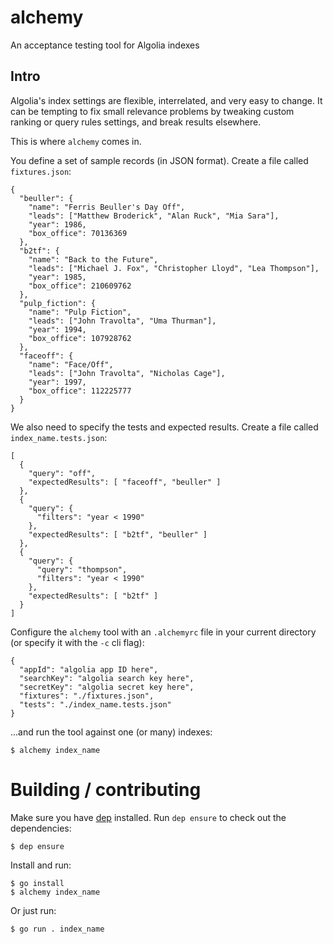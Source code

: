 # alchemy
An acceptance testing tool for Algolia indexes

## Intro

Algolia's index settings are flexible, interrelated, and very easy to change. It can be tempting to fix small relevance problems by tweaking custom ranking or query rules settings, and break results elsewhere.

This is where `alchemy` comes in.

You define a set of sample records (in JSON format). Create a file called `fixtures.json`:

    {
      "beuller": {
        "name": "Ferris Beuller's Day Off",
        "leads": ["Matthew Broderick", "Alan Ruck", "Mia Sara"],
        "year": 1986,
        "box_office": 70136369
      },
      "b2tf": {
        "name": "Back to the Future",
        "leads": ["Michael J. Fox", "Christopher Lloyd", "Lea Thompson"],
        "year": 1985,
        "box_office": 210609762
      },
      "pulp_fiction": {
        "name": "Pulp Fiction",
        "leads": ["John Travolta", "Uma Thurman"],
        "year": 1994,
        "box_office": 107928762
      },
      "faceoff": {
        "name": "Face/Off",
        "leads": ["John Travolta", "Nicholas Cage"],
        "year": 1997,
        "box_office": 112225777
      }
    }

We also need to specify the tests and expected results. Create a file called `index_name.tests.json`:

    [
      {
        "query": "off",
        "expectedResults": [ "faceoff", "beuller" ]
      },
      {
        "query": {
          "filters": "year < 1990"
        },
        "expectedResults": [ "b2tf", "beuller" ]
      },
      {
        "query": {
          "query": "thompson",
          "filters": "year < 1990"
        },
        "expectedResults": [ "b2tf" ]
      }
    ]

Configure the `alchemy` tool with an `.alchemyrc` file in your current directory (or specify it with the `-c` cli flag):

    {
      "appId": "algolia app ID here",
      "searchKey": "algolia search key here",
      "secretKey": "algolia secret key here",
      "fixtures": "./fixtures.json",
      "tests": "./index_name.tests.json"
    }

...and run the tool against one (or many) indexes:

    $ alchemy index_name


# Building / contributing

Make sure you have [dep](https://github.com/golang/dep) installed. Run `dep ensure` to check out the dependencies:

    $ dep ensure

Install and run:

    $ go install
    $ alchemy index_name

Or just run:

    $ go run . index_name
